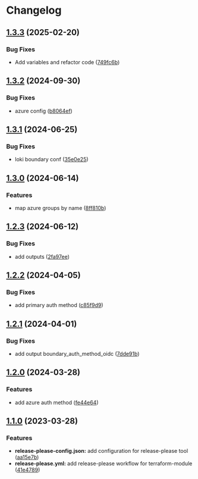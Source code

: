 # Changelog

## [1.3.3](https://github.com/releaseband/terraform-boundary-config/compare/v1.3.2...v1.3.3) (2025-02-20)


### Bug Fixes

* Add variables and refactor code ([749fc6b](https://github.com/releaseband/terraform-boundary-config/commit/749fc6b84552219e0c7895fd7435673ab2efb3e6))

## [1.3.2](https://github.com/releaseband/terraform-boundary-config/compare/v1.3.1...v1.3.2) (2024-09-30)


### Bug Fixes

* azure config ([b8064ef](https://github.com/releaseband/terraform-boundary-config/commit/b8064ef5563ae488437cf8235e7fab416401441d))

## [1.3.1](https://github.com/releaseband/terraform-boundary-config/compare/v1.3.0...v1.3.1) (2024-06-25)


### Bug Fixes

* loki boundary conf ([35e0e25](https://github.com/releaseband/terraform-boundary-config/commit/35e0e250fec1fe04ab0db381f00a487e928b0c6f))

## [1.3.0](https://github.com/releaseband/terraform-boundary-config/compare/v1.2.3...v1.3.0) (2024-06-14)


### Features

* map azure groups by name ([8ff810b](https://github.com/releaseband/terraform-boundary-config/commit/8ff810b9d4a3c13125bd7fcca87fed3bd525da2b))

## [1.2.3](https://github.com/releaseband/terraform-boundary-config/compare/v1.2.2...v1.2.3) (2024-06-12)


### Bug Fixes

* add outputs ([2fa97ee](https://github.com/releaseband/terraform-boundary-config/commit/2fa97ee8be2a2193d01e12130281e2374b9fd042))

## [1.2.2](https://github.com/releaseband/terraform-boundary-config/compare/v1.2.1...v1.2.2) (2024-04-05)


### Bug Fixes

* add primary auth method ([c85f9d9](https://github.com/releaseband/terraform-boundary-config/commit/c85f9d9cb22e389acdd497560f9a808c1a2402ba))

## [1.2.1](https://github.com/releaseband/terraform-boundary-config/compare/v1.2.0...v1.2.1) (2024-04-01)


### Bug Fixes

* add output boundary_auth_method_oidc ([7dde91b](https://github.com/releaseband/terraform-boundary-config/commit/7dde91bdcc22c18d85ba0ab4cb3381f02bb56585))

## [1.2.0](https://github.com/releaseband/terraform-boundary-config/compare/v1.1.0...v1.2.0) (2024-03-28)


### Features

* add azure auth method ([fe44e64](https://github.com/releaseband/terraform-boundary-config/commit/fe44e640c23ab5042de08df038cb734a3977eb06))

## [1.1.0](https://github.com/releaseband/terraform-boundary-config/compare/v1.0.1...v1.1.0) (2023-03-28)


### Features

* **release-please-config.json:** add configuration for release-please tool ([aa15e7b](https://github.com/releaseband/terraform-boundary-config/commit/aa15e7b00ce2f1695ee2d7b47d9d173259eed458))
* **release-please.yml:** add release-please workflow for terraform-module ([41e4789](https://github.com/releaseband/terraform-boundary-config/commit/41e47899e9814b8de24501f71bc7f47879790733))
